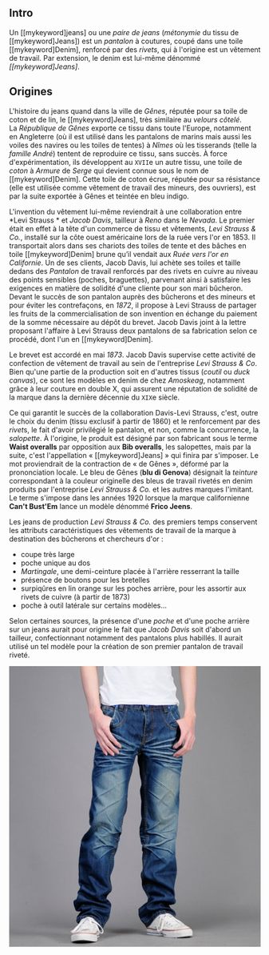 ## Intro
Un [[mykeyword]jeans] ou une *paire de jeans* (*métonymie* du tissu de [[mykeyword]Jeans]) est un *pantalon* à coutures, coupé dans une toile [[mykeyword]Denim], renforcé par des *rivets*, qui à l'origine est un vêtement de travail. Par extension, le denim est lui-même dénommé *[[mykeyword]Jeans]*.

## Origines

L'histoire du jeans quand dans la ville de *Gênes*, réputée pour sa toile de coton et de lin, le [[mykeyword]Jeans], très similaire au *velours côtelé*.  
La *République de Gênes* exporte ce tissu dans toute l'Europe, notamment en Angleterre (où il est utilisé dans les pantalons de marins mais aussi les voiles des navires ou les toiles de tentes) à *Nîmes* où les tisserands (telle la *famille André*) tentent de reproduire ce tissu, sans succès. À force d'expérimentation, ils développent au `XVII`e un autre tissu, une toile de *coton* à *Armure* de *Serge* qui devient connue sous le nom de [[mykeyword]Denim]. Cette toile de coton écrue, réputée pour sa résistance (elle est utilisée comme vêtement de travail des mineurs, des ouvriers), est par la suite exportée à Gênes et teintée en bleu indigo.

L'invention du vêtement lui-même reviendrait à une collaboration entre *Levi Strauss * et *Jacob Davis*, tailleur à *Reno* dans le *Nevada*. Le premier était en effet à la tête d'un commerce de tissu et vêtements, *Levi Strauss & Co.*, installé sur la côte ouest américaine lors de la ruée vers l'or en 1853. Il transportait alors dans ses chariots des toiles de tente et des bâches en toile [[mykeyword]Denim] brune qu’il vendait aux *Ruée vers l'or en Californie*. Un de ses clients, Jacob Davis, lui achète ses toiles et taille dedans des *Pantalon* de travail renforcés par des rivets en cuivre au niveau des points sensibles (poches, braguettes), parvenant ainsi à satisfaire les exigences en matière de solidité d'une cliente pour son mari bûcheron. Devant le succès de son pantalon auprès des bûcherons et des mineurs et pour éviter les contrefaçons, en *1872*, il propose à Levi Strauss de partager les fruits de la commercialisation de son invention en échange du paiement de la somme nécessaire au dépôt du brevet. Jacob Davis joint à la lettre proposant l'affaire à Levi Strauss deux pantalons de sa fabrication selon ce procédé, dont l'un en [[mykeyword]Denim].

Le brevet est accordé en mai *1873*. Jacob Davis supervise cette activité de confection de vêtement de travail au sein de l'entreprise *Levi Strauss & Co*. Bien qu'une partie de la production soit en d'autres tissus (*coutil* ou *duck canvas*), ce sont les modèles en denim de chez *Amoskeag*, notamment grâce à leur couture en double X, qui assurent une réputation de solidité de la marque dans la dernière décennie du `XIX`e siècle.

Ce qui garantit le succès de la collaboration Davis-Levi Strauss, c'est, outre le choix du denim (tissu exclusif à partir de 1860) et le renforcement par des *rivet*s, le fait d'avoir privilégié le pantalon, et non, comme la concurrence, la *salopette*. À l'origine, le produit est désigné par son fabricant sous le terme **Waist overalls** par opposition aux **Bib overalls**, les salopettes, mais par la suite, c'est l'appellation « [[mykeyword]Jeans] » qui finira par s'imposer. Le mot proviendrait de la contraction de « de Gênes », déformé par la prononciation locale. Le bleu de Gênes (**blu di Genova**) désignait la *teinture* correspondant à la couleur originelle des bleus de travail rivetés en denim produits par l'entreprise *Levi Strauss & Co.* et les autres marques l'imitant. Le terme s'impose dans les années 1920 lorsque la marque californienne **Can't Bust'Em** lance un modèle dénommé **Frico Jeens**.

Les jeans de production *Levi Strauss & Co.* des premiers temps conservent les attributs caractéristiques des vêtements de travail de la marque à destination des bûcherons et chercheurs d'or :

* coupe très large
* poche unique au dos
* *Martingale*, une demi-ceinture placée à l'arrière resserrant la taille
* présence de boutons pour les bretelles
* surpiqûres en lin orange sur les poches arrière, pour les assortir aux rivets de cuivre (à partir de 1873)
* poche à outil latérale sur certains modèles...

Selon certaines sources, la présence d'une *poche* et d'une poche arrière sur un jeans aurait pour origine le fait que *Jacob Davis* soit d'abord un tailleur, confectionnant notamment des pantalons plus habillés. Il aurait utilisé un tel modèle pour la création de son premier pantalon de travail riveté.

![Jean mode 2010](data/aside/512px-Jeans_for_men.jpg "Jean mode à faux plis en 2010")
